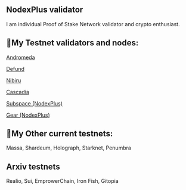 ## NodexPlus validator

I am individual Proof of Stake Network validator and crypto enthusiast.

## 🔹My Testnet validators and nodes:

[Andromeda](https://andromeda.explorers.guru/validator/andrvaloper1awsn8q5zy4zyz2ahxwqdwjfwa6dhs44l9q98yx)

[Defund](https://defund.explorers.guru/validator/defundvaloper1up84tztxdw56h2n7nx5mka5qw0snpas5ud037d)

[Nibiru](https://nibiru.explorers.guru/validator/nibivaloper1p830jwfv6vkff0lpzxs44cyjjxhaf7nrn47msl)

[Cascadia](https://testnet.cascadia.explorers.guru/validator/cascadiavaloper1jg4gvde5u3f95gm5qctv9cct7cmrjrp08nmyms)

[Subspace (NodexPlus)](https://telemetry.subspace.network/#list/0xa3cd4b592d93f79943fbc58fc90ca8f516106699c9cf4d7ada98ca22877bc1ae)

[Gear (NodexPlus)](https://telemetry.gear-tech.io/#/0x92ed36f0a4a26169cba7c6990d51055c76b6b89de268568615a041eebb619a0e)

## 🔹My Other current testnets:
Massa, Shardeum, Holograph, Starknet,  Penumbra

## Arxiv testnets
Realio, Sui, EmprowerChain, Iron Fish, Gitopia
